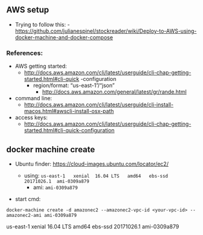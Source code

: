 ## AWS setup

- Trying to follow this:   - https://github.com/julianespinel/stockreader/wiki/Deploy-to-AWS-using-docker-machine-and-docker-compose

### References:

- AWS getting started:
  - http://docs.aws.amazon.com/cli/latest/userguide/cli-chap-getting-started.html#cli-quick  -configuration
    - region/format: “us-east-1”/“json”
        - http://docs.aws.amazon.com/general/latest/gr/rande.html
- command line:   
  - http://docs.aws.amazon.com/cli/latest/userguide/cli-install-macos.html#awscli-install-osx-path
- access keys:
  - http://docs.aws.amazon.com/cli/latest/userguide/cli-chap-getting-started.html#cli-quick-configuration


## docker machine create

- Ubuntu finder: https://cloud-images.ubuntu.com/locator/ec2/
  - using: `us-east-1	xenial	16.04 LTS	amd64	ebs-ssd	20171026.1	ami-0309a879`
    - ami: `ami-0309a879`

- start cmd:

```
docker-machine create -d amazonec2 --amazonec2-vpc-id <your-vpc-id> --amazonec2-ami ami-0309a879
```


us-east-1	xenial	16.04 LTS	amd64	ebs-ssd	20171026.1	ami-0309a879
